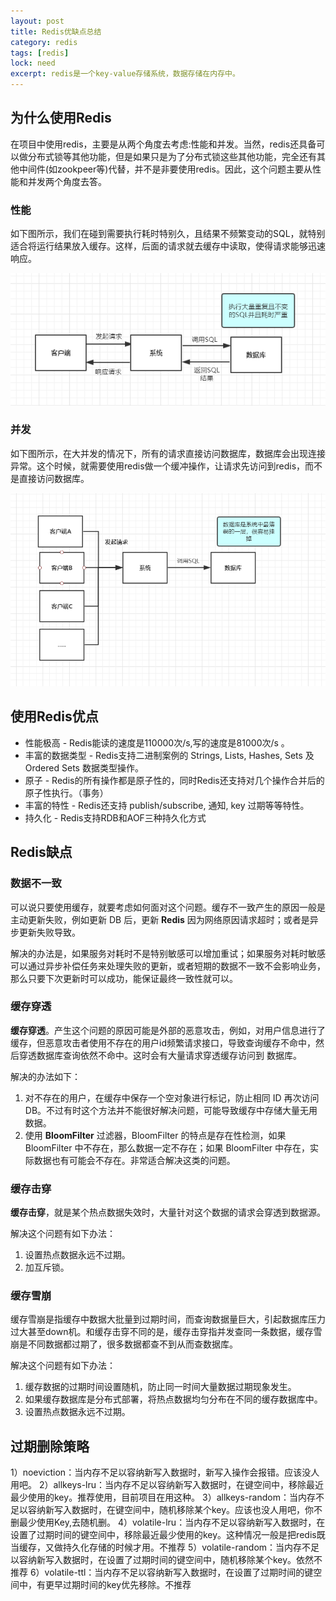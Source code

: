```yaml
---
layout: post
title: Redis优缺点总结
category: redis
tags: [redis]
lock: need
excerpt: redis是一个key-value存储系统，数据存储在内存中。
---
```


## 为什么使用Redis

在项目中使用redis，主要是从两个角度去考虑:性能和并发。当然，redis还具备可以做分布式锁等其他功能，但是如果只是为了分布式锁这些其他功能，完全还有其他中间件(如zookpeer等)代替，并不是非要使用redis。因此，这个问题主要从性能和并发两个角度去答。

### 性能

如下图所示，我们在碰到需要执行耗时特别久，且结果不频繁变动的SQL，就特别适合将运行结果放入缓存。这样，后面的请求就去缓存中读取，使得请求能够迅速响应。

![](https://raw.githubusercontent.com/xmzpc/PicBed/master/img/202001/20200211164621.Png)

### 并发

如下图所示，在大并发的情况下，所有的请求直接访问数据库，数据库会出现连接异常。这个时候，就需要使用redis做一个缓冲操作，让请求先访问到redis，而不是直接访问数据库。

![](https://raw.githubusercontent.com/xmzpc/PicBed/master/img/202001/20200211165108.Png)

## 使用Redis优点

- 性能极高 - Redis能读的速度是110000次/s,写的速度是81000次/s 。
- 丰富的数据类型 - Redis支持二进制案例的 Strings, Lists, Hashes, Sets 及 Ordered Sets 数据类型操作。
- 原子 - Redis的所有操作都是原子性的，同时Redis还支持对几个操作合并后的原子性执行。（事务）
- 丰富的特性 - Redis还支持 publish/subscribe, 通知, key 过期等等特性。
- 持久化 - Redis支持RDB和AOF三种持久化方式

## Redis缺点

### 数据不一致

可以说只要使用缓存，就要考虑如何面对这个问题。缓存不一致产生的原因一般是主动更新失败，例如更新 DB 后，更新 **Redis** 因为网络原因请求超时；或者是异步更新失败导致。 

解决的办法是，如果服务对耗时不是特别敏感可以增加重试；如果服务对耗时敏感可以通过异步补偿任务来处理失败的更新，或者短期的数据不一致不会影响业务，那么只要下次更新时可以成功，能保证最终一致性就可以。

### 缓存穿透

**缓存穿透**。产生这个问题的原因可能是外部的恶意攻击，例如，对用户信息进行了缓存，但恶意攻击者使用不存在的用户id频繁请求接口，导致查询缓存不命中，然后穿透数据库查询依然不命中。这时会有大量请求穿透缓存访问到 数据库。

解决的办法如下：

1. 对不存在的用户，在缓存中保存一个空对象进行标记，防止相同 ID 再次访问 DB。不过有时这个方法并不能很好解决问题，可能导致缓存中存储大量无用数据。
2. 使用 **BloomFilter** 过滤器，BloomFilter 的特点是存在性检测，如果 BloomFilter 中不存在，那么数据一定不存在；如果 BloomFilter 中存在，实际数据也有可能会不存在。非常适合解决这类的问题。

### 缓存击穿

**缓存击穿**，就是某个热点数据失效时，大量针对这个数据的请求会穿透到数据源。

解决这个问题有如下办法：

1. 设置热点数据永远不过期。
2. 加互斥锁。

### 缓存雪崩

缓存雪崩是指缓存中数据大批量到过期时间，而查询数据量巨大，引起数据库压力过大甚至down机。和缓存击穿不同的是，缓存击穿指并发查同一条数据，缓存雪崩是不同数据都过期了，很多数据都查不到从而查数据库。

解决这个问题有如下办法：

1. 缓存数据的过期时间设置随机，防止同一时间大量数据过期现象发生。
2. 如果缓存数据库是分布式部署，将热点数据均匀分布在不同的缓存数据库中。
3. 设置热点数据永远不过期。

## 过期删除策略

1）noeviction：当内存不足以容纳新写入数据时，新写入操作会报错。应该没人用吧。
2）allkeys-lru：当内存不足以容纳新写入数据时，在键空间中，移除最近最少使用的key。推荐使用，目前项目在用这种。
3）allkeys-random：当内存不足以容纳新写入数据时，在键空间中，随机移除某个key。应该也没人用吧，你不删最少使用Key,去随机删。
4）volatile-lru：当内存不足以容纳新写入数据时，在设置了过期时间的键空间中，移除最近最少使用的key。这种情况一般是把redis既当缓存，又做持久化存储的时候才用。不推荐
5）volatile-random：当内存不足以容纳新写入数据时，在设置了过期时间的键空间中，随机移除某个key。依然不推荐
6）volatile-ttl：当内存不足以容纳新写入数据时，在设置了过期时间的键空间中，有更早过期时间的key优先移除。不推荐


